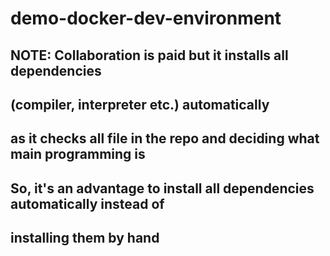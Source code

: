 # demo-docker-dev-environment
## NOTE: Collaboration is paid but it installs all dependencies
## (compiler, interpreter etc.) automatically
## as it checks all file in the repo and deciding what main programming is
## So, it's an advantage to install all dependencies automatically instead of
## installing them by hand
